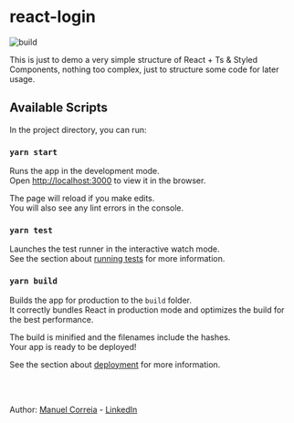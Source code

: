 # react-login
![build](https://github.com/manuelc2209/react-login/actions/workflows/main.yml/badge.svg)


This is just to demo a very simple structure of React + Ts & Styled Components, nothing too complex, just to structure some code for later usage.


## Available Scripts

In the project directory, you can run:

### `yarn start`

Runs the app in the development mode.\
Open [http://localhost:3000](http://localhost:3000) to view it in the browser.

The page will reload if you make edits.\
You will also see any lint errors in the console.

### `yarn test`

Launches the test runner in the interactive watch mode.\
See the section about [running tests](https://facebook.github.io/create-react-app/docs/running-tests) for more information.

### `yarn build`

Builds the app for production to the `build` folder.\
It correctly bundles React in production mode and optimizes the build for the best performance.

The build is minified and the filenames include the hashes.\
Your app is ready to be deployed!

See the section about [deployment](https://facebook.github.io/create-react-app/docs/deployment) for more information.


<br>
<br>

Author: [Manuel Correia](https://www.github.com/manuelc2209) - [LinkedIn](https://www.linkedin.com/in/manuel-correia2209)
